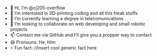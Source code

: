 - 👋 Hi, I’m @cj205-overflow
- 👀 I’m interested in 3D-printing coding and all this freak stuffs
- 🌱 I’m currently learning a degree in telecomunications
- 💞️ I’m looking to collaborate on web developing and small robotic projects
- 📫 Contact me via GitHub and I'll give you a propper way to contact
- 😄 Pronouns: He, Him
- ⚡ Fun fact: //Insert cool generic fact here

<!---
cj205-overflow/cj205-overflow is a ✨ special ✨ repository because its `README.md` (this file) appears on your GitHub profile.
You can click the Preview link to take a look at your changes.
--->
